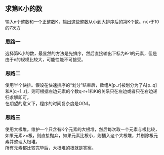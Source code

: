 ## 求第K小的数
输入n个整数和一个正整数K，输出这些整数从小到大排序后的第K个数。n小于10的7次方

### 思路一
选择第K小的数，最显然的方法是先排序，然后直接输出下标为K-1的元素，但是由于n的规模比较大，可能性能不可接受。

### 思路二
使用半个快排。假设在快速排序的“划分”结束后，数组A[p..r]被划分为了A[p..q]和A[q+1..r]，则可根据左边元素的个数q-r+1和K的关系只在左边或者只在右边递归求解即可。  
在期望的意义下，程序的时间复杂度是O(N)。

### 思路三
使用大根堆。维护一个只含有K个元素的大根堆，然后每次取一个元素与根比较，如果元素>=根，则直接抛弃，如果元素比根小，则插入这个大根堆，并剔除根元素并整理大根堆。  
所有元素都比较完毕后，大根堆的根就是答案。
